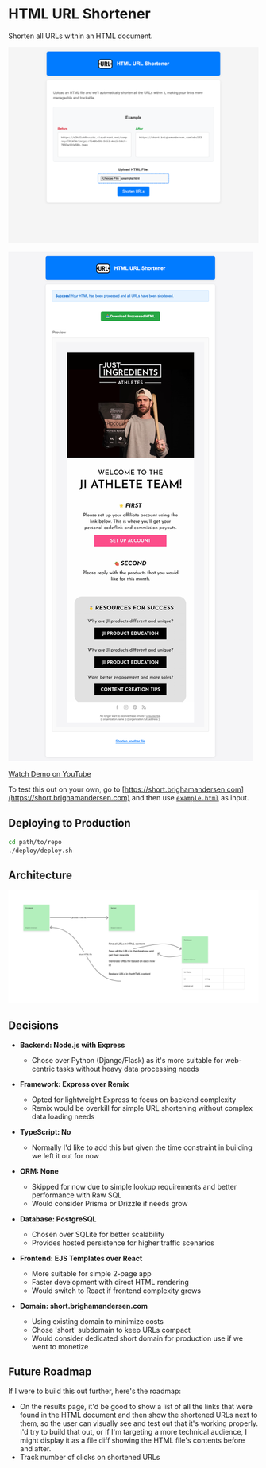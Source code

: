 # HTML URL Shortener

Shorten all URLs within an HTML document.

![Demo Screenshot 1](./README-demo-screenshot1.png)

![Demo Screenshot 2](./README-demo-screenshot2.png)

[Watch Demo on YouTube](https://youtu.be/9SLmUPKXjmQ)

To test this out on your own, go to [https://short.brighamandersen.com](https://short.brighamandersen.com) and then use [`example.html`](./example.html) as input.

## Deploying to Production

```bash
cd path/to/repo
./deploy/deploy.sh
```

## Architecture

![Architecture Diagram](./README-architecture-diagram.jpg)

## Decisions

* **Backend: Node.js with Express**
  * Chose over Python (Django/Flask) as it's more suitable for web-centric tasks without heavy data processing needs

* **Framework: Express over Remix**
  * Opted for lightweight Express to focus on backend complexity
  * Remix would be overkill for simple URL shortening without complex data loading needs

* **TypeScript: No**
  * Normally I'd like to add this but given the time constraint in building we left it out for now

* **ORM: None**
  * Skipped for now due to simple lookup requirements and better performance with Raw SQL
  * Would consider Prisma or Drizzle if needs grow

* **Database: PostgreSQL**
  * Chosen over SQLite for better scalability
  * Provides hosted persistence for higher traffic scenarios

* **Frontend: EJS Templates over React**
  * More suitable for simple 2-page app
  * Faster development with direct HTML rendering
  * Would switch to React if frontend complexity grows

* **Domain: short.brighamandersen.com**
  * Using existing domain to minimize costs
  * Chose 'short' subdomain to keep URLs compact
  * Would consider dedicated short domain for production use if we went to monetize

## Future Roadmap

If I were to build this out further, here's the roadmap:

- On the results page, it'd be good to show a list of all the links that were found in the HTML document and then show the shortened URLs next to them, so the user can visually see and test out that it's working properly. I'd try to build that out, or if I'm targeting a more technical audience, I might display it as a file diff showing the HTML file's contents before and after.
- Track number of clicks on shortened URLs